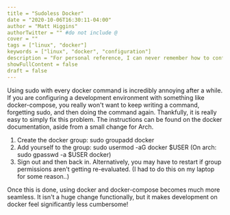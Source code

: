 ```yaml
---
title = "Sudoless Docker"
date = "2020-10-06T16:30:11-04:00"
author = "Matt Higgins"
authorTwitter = "" #do not include @
cover = ""
tags = ["linux", "docker"]
keywords = ["linux", "docker", "configuration"]
description = "For personal reference, I can never remember how to configure Docker to run without sudo when I find myself at a new random dev box. Having this available for reference on my site has been helpful for me, and maybe it'll help somebody else."
showFullContent = false
draft = false
---
```


Using sudo with every docker command is incredibly annoying after a while. If you are configuring a development environment with something like docker-compose, you really won't want to keep writing a command, forgetting sudo, and then doing the command again. Thankfully, it is really easy to simply fix this problem. The instructions can be found on the docker documentation, aside from a small change for Arch.

1. Create the docker group: sudo groupadd docker
1. Add yourself to the group: sudo usermod -aG docker $USER (On arch: sudo gpasswd -a $USER docker)
1. Sign out and then back in. Alternatively, you may have to restart if group permissions aren't getting re-evaluated. (I had to do this on my laptop for some reason..)

Once this is done, using docker and docker-compose becomes much more seamless. It isn't a huge change functionally, but it makes development on docker feel significantly less cumbersome!